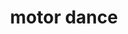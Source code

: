 ---
title: "motor dance" 
published: '05-09-2023'
tech: ["sound art", "collage"]
url: "https://mitspol.bandcamp.com/track/motor-dance"
---